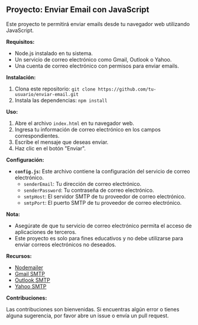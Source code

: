 ## Proyecto: Enviar Email con JavaScript

Este proyecto te permitirá enviar emails desde tu navegador web utilizando JavaScript.

**Requisitos:**

* Node.js instalado en tu sistema.
* Un servicio de correo electrónico como Gmail, Outlook o Yahoo.
* Una cuenta de correo electrónico con permisos para enviar emails.

**Instalación:**

1. Clona este repositorio: `git clone https://github.com/tu-usuario/enviar-email.git`
2. Instala las dependencias: `npm install`

**Uso:**

1. Abre el archivo `index.html` en tu navegador web.
2. Ingresa tu información de correo electrónico en los campos correspondientes.
3. Escribe el mensaje que deseas enviar.
4. Haz clic en el botón "Enviar".

**Configuración:**

* **`config.js`:** Este archivo contiene la configuración del servicio de correo electrónico.
    * `senderEmail`: Tu dirección de correo electrónico.
    * `senderPassword`: Tu contraseña de correo electrónico.
    * `smtpHost`: El servidor SMTP de tu proveedor de correo electrónico.
    * `smtpPort`: El puerto SMTP de tu proveedor de correo electrónico.

**Nota:**

* Asegúrate de que tu servicio de correo electrónico permita el acceso de aplicaciones de terceros.
* Este proyecto es solo para fines educativos y no debe utilizarse para enviar correos electrónicos no deseados.

**Recursos:**

* [Nodemailer](https://nodemailer.com/)
* [Gmail SMTP](https://support.google.com/mail/answer/185833)
* [Outlook SMTP](https://support.microsoft.com/en-us/office/configure-email-settings-in-outlook-for-windows-1539869)
* [Yahoo SMTP](https://help.yahoo.com/kb/SLN2310.html)

**Contribuciones:**

Las contribuciones son bienvenidas. Si encuentras algún error o tienes alguna sugerencia, por favor abre un issue o envía un pull request.
